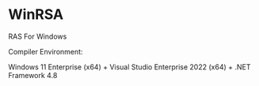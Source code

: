 # WinRSA

RAS For Windows

Compiler Environment:

Windows 11 Enterprise (x64) + Visual Studio Enterprise 2022 (x64) + .NET Framework 4.8
